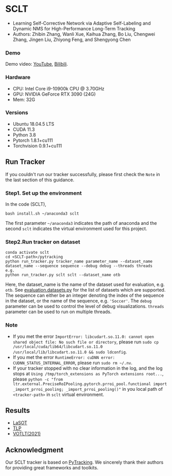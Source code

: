 # SCLT
- Learning Self-Corrective Network via Adaptive Self-Labeling and Dynamic NMS for High-Performance Long-Term Tracking
- Authors: Zhibin Zhang, Wanli Xue, Kaihua Zhang, Bo Liu, Chengwei Zhang, Jingen Liu, Zhiyong Feng, and Shengyong Chen



### Demo
Demo video: [YouTube](https://youtu.be/b_4Yi5r3kGM), [Bilibili](https://www.bilibili.com/video/BV1YS4y1U7sT?share_source=copy_web).


### Hardware
- CPU: Intel Core i9-10900k CPU @ 3.70GHz
- GPU: NVIDIA GeForce RTX 3090 (24G)
- Mem: 32G

### Versions
- Ubuntu 18.04.5 LTS
- CUDA 11.3
- Python 3.8
- Pytorch 1.8.1+cu111
- Torchvision 0.9.1+cu111

## Run Tracker
If you couldn't run our tracker successfully, please first check the `Note` in the last section of this guidance. 

### Step1. Set up the environment
In the code (SCLT),
```
bash install.sh ~/anaconda3 sclt
```
The first parameter `~/anaconda3` indicates the path of anaconda and the second `sclt` indicates the virtual environment used for this project.

### Step2.Run tracker on dataset
```
conda activate sclt
cd <SCLT-path>/pytracking
python run_tracker.py tracker_name parameter_name --dataset_name dataset_name --sequence sequence --debug debug --threads threads
e.g.
python run_tracker.py sclt sclt --dataset_name otb 
```
Here, the dataset_name is the name of the dataset used for evaluation, e.g. ```otb```. See [evaluation.datasets.py](evaluation/datasets.py) for the list of datasets which are supported. The sequence can either be an integer denoting the index of the sequence in the dataset, or the name of the sequence, e.g. ```'Soccer'```.
The ```debug``` parameter can be used to control the level of debug visualizations. ```threads``` parameter can be used to run on multiple threads.

### Note
- If you met the error `ImportError: libcudart.so.11.0: cannot open shared object file: No such file or directory`, please run `sudo cp /usr/local/cuda/lib64/libcudart.so.11.0 /usr/local/lib/libcudart.so.11.0 && sudo ldconfig`.
- If you met the error `RuntimeError: cuDNN error: CUDNN_STATUS_INTERNAL_ERROR`, please run `sudo rm ~/.nv`.
- If your tracker stopped with no clear information in the log, and the log stops at `Using /tmp/torch_extensions as PyTorch extensions root...`, please `python -c "from ltr.external.PreciseRoIPooling.pytorch.prroi_pool.functional import _import_prroi_pooling; _import_prroi_pooling()"` in you local path of `<tracker-path>` in `sclt` virtual environment.


## Results
- [LaSOT](https://drive.google.com/file/d/1j4WuhAbWp7JK9kHeuVbKBE_O3lywuOCR/view?usp=sharing)
- [TLP](https://drive.google.com/file/d/1MffQG5n8mBj-6_-nLIhd6nTCHoJ6bYLE/view?usp=sharing)
- [VOTLT(2021)](https://drive.google.com/file/d/1wfMeYNpwRKy_4DDANRREpFZrAyJxLHri/view?usp=sharing)


## Acknowledgment
Our SCLT tracker is based on [PyTracking](https://github.com/visionml/pytracking). We sincerely thank their authors for providing great frameworks and toolkits.
